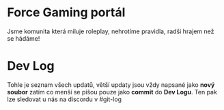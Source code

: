 # Force Gaming portál
Jsme komunita která miluje roleplay, nehrotíme pravidla, radši hrajem než se hádáme!

# Dev Log
Tohle je seznam všech updatů, větší updaty jsou vždy napsané jako **nový soubor** zatím co menší se píšou pouze jako **commit** do **Dev Logu**.
Ten pak lze sledovat u nás na discordu v #git-log
